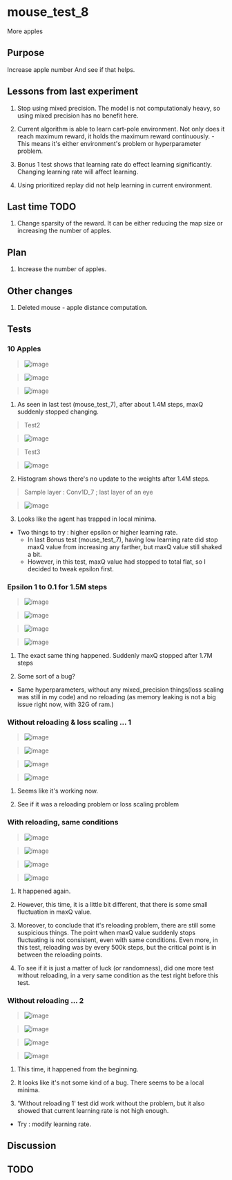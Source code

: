 # mouse_test_8

 More apples

## Purpose

Increase apple number And see if that helps.

## Lessons from last experiment

  1. Stop using mixed precision. The model is not computationaly heavy, so using mixed precision has no benefit here.

  2. Current algorithm is able to learn cart-pole environment. Not only does it reach maximum reward, it holds the maximum reward continuously.
    - This means it's either environment's problem or hyperparameter problem.

  3. Bonus 1 test shows that learning rate do effect learning significantly. Changing learning rate will affect learning.

  4. Using prioritized replay did not help learning in current environment.

## Last time TODO

  1. Change sparsity of the reward. It can be either reducing the map size or increasing the number of apples.

## Plan

  1. Increase the number of apples.

## Other changes

  1. Deleted mouse - apple distance computation.

## Tests

### 10 Apples

>![image](https://user-images.githubusercontent.com/45917844/91656258-7094b300-eaf2-11ea-9811-a3cc160583a0.png)

>![image](https://user-images.githubusercontent.com/45917844/91656264-78545780-eaf2-11ea-9716-f4022004a2ab.png)

>![image](https://user-images.githubusercontent.com/45917844/91656273-80ac9280-eaf2-11ea-8d15-4ec5669956f2.png)
  
  1. As seen in last test (mouse_test_7), after about 1.4M steps, maxQ suddenly stopped changing.
> Test2

>![image](https://user-images.githubusercontent.com/45917844/91637635-d165b200-ea44-11ea-8cb8-4972a56a39c4.png)

> Test3

>![image](https://user-images.githubusercontent.com/45917844/91637689-34efdf80-ea45-11ea-98e9-e1df8e394b67.png)

  2. Histogram shows there's no update to the weights after 1.4M steps.
> Sample layer : Conv1D_7 ; last layer of an eye

>![image](https://user-images.githubusercontent.com/45917844/91656397-61623500-eaf3-11ea-9455-5c41b2f30d39.png)

  3. Looks like the agent has trapped in local minima.

- Two things to try : higher epsilon or higher learning rate.
  - In last Bonus test (mouse_test_7), having low learning rate did stop maxQ value from increasing any farther, but maxQ value still shaked a bit.
  - However, in this test, maxQ value had stopped to total flat, so I decided to tweak epsilon first.

### Epsilon 1 to 0.1 for 1.5M steps

>![image](https://user-images.githubusercontent.com/45917844/91663585-c08c6d80-eb24-11ea-8124-84f1230fc36d.png)

>![image](https://user-images.githubusercontent.com/45917844/91663599-d0a44d00-eb24-11ea-9606-f4a8e9f44ca0.png)

>![image](https://user-images.githubusercontent.com/45917844/91663604-da2db500-eb24-11ea-95e4-57d748b8aad5.png)

>![image](https://user-images.githubusercontent.com/45917844/91663632-15c87f00-eb25-11ea-882d-08d29a27e226.png)

1. The exact same thing happened. Suddenly maxQ stopped after 1.7M steps

2. Some sort of a bug?

- Same hyperparameters, without any mixed_precision things(loss scaling was still in my code) and no reloading (as memory leaking is not a big issue right now, with 32G of ram.)

### Without reloading & loss scaling ... 1

>![image](https://user-images.githubusercontent.com/45917844/91784103-02103c00-ec3d-11ea-84de-b654d09a5cab.png)

>![image](https://user-images.githubusercontent.com/45917844/91784113-09374a00-ec3d-11ea-9290-326210de785d.png)

>![image](https://user-images.githubusercontent.com/45917844/91784128-148a7580-ec3d-11ea-9690-25260bb70976.png)

>![image](https://user-images.githubusercontent.com/45917844/91784188-3c79d900-ec3d-11ea-8a88-38bc3a72f8b1.png)

1. Seems like it's working now.

2. See if it was a reloading problem or loss scaling problem

### With reloading, same conditions

>![image](https://user-images.githubusercontent.com/45917844/91784501-0d179c00-ec3e-11ea-956d-0c46ca10bad6.png)

>![image](https://user-images.githubusercontent.com/45917844/91784514-13a61380-ec3e-11ea-83c2-3979e34f92a9.png)

>![image](https://user-images.githubusercontent.com/45917844/91784536-1dc81200-ec3e-11ea-9807-a04aef1d1d24.png)

>![image](https://user-images.githubusercontent.com/45917844/91784569-2d475b00-ec3e-11ea-9cf8-3d67f064a076.png)

1. It happened again.

2. However, this time, it is a little bit different, that there is some small fluctuation in maxQ value.

3. Moreover, to conclude that it's reloading problem, there are still some suspicious things. The point when maxQ value suddenly stops fluctuating is not consistent, even with same conditions. Even more, in this test, reloading was by every 500k steps, but the critical point is in between the reloading points.

4. To see if it is just a matter of luck (or randomness), did one more test without reloading, in a very same condition as the test right before this test.

### Without reloading ... 2

>![image](https://user-images.githubusercontent.com/45917844/91786044-b6ac5c80-ec41-11ea-826a-ebd3095e5317.png)

>![image](https://user-images.githubusercontent.com/45917844/91786059-bd3ad400-ec41-11ea-9aff-13c41414bd88.png)

>![image](https://user-images.githubusercontent.com/45917844/91786065-c330b500-ec41-11ea-89db-82c3708c7562.png)

>![image](https://user-images.githubusercontent.com/45917844/91786088-ce83e080-ec41-11ea-836d-266ebb42dc4c.png)

1. This time, it happened from the beginning.

2. It looks like it's not some kind of a bug. There seems to be a local minima.

3. 'Without reloading 1' test did work without the problem, but it also showed that current learning rate is not high enough.

- Try : modify learning rate.

## Discussion

## TODO
